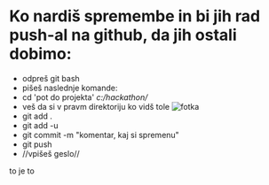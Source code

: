 # Ko nardiš spremembe in bi jih rad push-al na github, da jih ostali dobimo:
* odpreš git bash
* pišeš naslednje komande:
* cd 'pot do projekta' *c:/hackathon/*
* veš da si v pravm direktoriju ko vidš tole
![fotka](https://i.imgur.com/Y0TyrtM.png)
* git add .
* git add -u
* git commit -m "komentar, kaj si spremenu"
* git push 
* //vpišeš geslo//

to je to